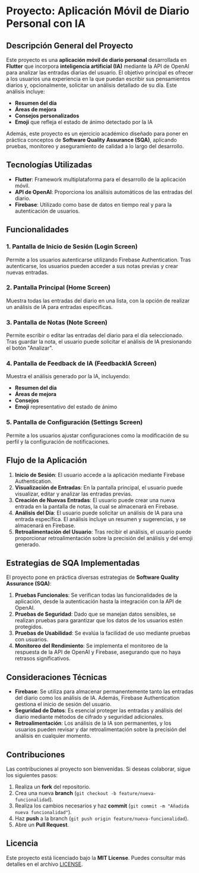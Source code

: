 # Proyecto: Aplicación Móvil de Diario Personal con IA

## Descripción General del Proyecto

Este proyecto es una **aplicación móvil de diario personal** desarrollada en **Flutter** que incorpora **inteligencia artificial (IA)** mediante la API de OpenAI para analizar las entradas diarias del usuario. El objetivo principal es ofrecer a los usuarios una experiencia en la que puedan escribir sus pensamientos diarios y, opcionalmente, solicitar un análisis detallado de su día. Este análisis incluye:

- **Resumen del día**
- **Áreas de mejora**
- **Consejos personalizados**
- **Emoji** que refleja el estado de ánimo detectado por la IA

Además, este proyecto es un ejercicio académico diseñado para poner en práctica conceptos de **Software Quality Assurance (SQA)**, aplicando pruebas, monitoreo y aseguramiento de calidad a lo largo del desarrollo.

## Tecnologías Utilizadas

- **Flutter**: Framework multiplataforma para el desarrollo de la aplicación móvil.
- **API de OpenAI**: Proporciona los análisis automáticos de las entradas del diario.
- **Firebase**: Utilizado como base de datos en tiempo real y para la autenticación de usuarios.

## Funcionalidades

### 1. Pantalla de Inicio de Sesión (Login Screen)
Permite a los usuarios autenticarse utilizando Firebase Authentication. Tras autenticarse, los usuarios pueden acceder a sus notas previas y crear nuevas entradas.

### 2. Pantalla Principal (Home Screen)
Muestra todas las entradas del diario en una lista, con la opción de realizar un análisis de IA para entradas específicas.

### 3. Pantalla de Notas (Note Screen)
Permite escribir o editar las entradas del diario para el día seleccionado. Tras guardar la nota, el usuario puede solicitar el análisis de IA presionando el botón "Analizar".

### 4. Pantalla de Feedback de IA (FeedbackIA Screen)
Muestra el análisis generado por la IA, incluyendo:
- **Resumen del día**
- **Áreas de mejora**
- **Consejos**
- **Emoji** representativo del estado de ánimo

### 5. Pantalla de Configuración (Settings Screen)
Permite a los usuarios ajustar configuraciones como la modificación de su perfil y la configuración de notificaciones.

## Flujo de la Aplicación

1. **Inicio de Sesión**: El usuario accede a la aplicación mediante Firebase Authentication.
2. **Visualización de Entradas**: En la pantalla principal, el usuario puede visualizar, editar y analizar las entradas previas.
3. **Creación de Nuevas Entradas**: El usuario puede crear una nueva entrada en la pantalla de notas, la cual se almacenará en Firebase.
4. **Análisis del Día**: El usuario puede solicitar un análisis de IA para una entrada específica. El análisis incluye un resumen y sugerencias, y se almacenará en Firebase.
5. **Retroalimentación del Usuario**: Tras recibir el análisis, el usuario puede proporcionar retroalimentación sobre la precisión del análisis y del emoji generado.

## Estrategias de SQA Implementadas

El proyecto pone en práctica diversas estrategias de **Software Quality Assurance (SQA)**:

1. **Pruebas Funcionales**: Se verifican todas las funcionalidades de la aplicación, desde la autenticación hasta la integración con la API de OpenAI.
2. **Pruebas de Seguridad**: Dado que se manejan datos sensibles, se realizan pruebas para garantizar que los datos de los usuarios estén protegidos.
3. **Pruebas de Usabilidad**: Se evalúa la facilidad de uso mediante pruebas con usuarios.
4. **Monitoreo del Rendimiento**: Se implementa el monitoreo de la respuesta de la API de OpenAI y Firebase, asegurando que no haya retrasos significativos.

## Consideraciones Técnicas

- **Firebase**: Se utiliza para almacenar permanentemente tanto las entradas del diario como los análisis de IA. Además, Firebase Authentication gestiona el inicio de sesión del usuario.
- **Seguridad de Datos**: Es esencial proteger las entradas y análisis del diario mediante métodos de cifrado y seguridad adicionales.
- **Retroalimentación**: Los análisis de la IA son permanentes, y los usuarios pueden revisar y dar retroalimentación sobre la precisión del análisis en cualquier momento.

## Contribuciones

Las contribuciones al proyecto son bienvenidas. Si deseas colaborar, sigue los siguientes pasos:

1. Realiza un **fork** del repositorio.
2. Crea una nueva **branch** (`git checkout -b feature/nueva-funcionalidad`).
3. Realiza los cambios necesarios y haz **commit** (`git commit -m "Añadida nueva funcionalidad"`).
4. Haz **push** a la branch (`git push origin feature/nueva-funcionalidad`).
5. Abre un **Pull Request**.

## Licencia

Este proyecto está licenciado bajo la **MIT License**. Puedes consultar más detalles en el archivo [LICENSE](./LICENSE).

